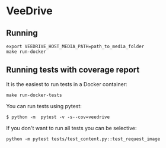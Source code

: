 # VeeDrive

## Running

```
export VEEDRIVE_HOST_MEDIA_PATH=path_to_media_folder
make run-docker
```

## Running tests with coverage report
It is the easiest to run tests in a Docker container:
``` 
make run-docker-tests
```

You can run tests using pytest:
```
$ python -m  pytest -v -s--cov=veedrive
```
If you don't want to run all tests you can be selective:
```
python -m pytest tests/test_content.py::test_request_image
```
